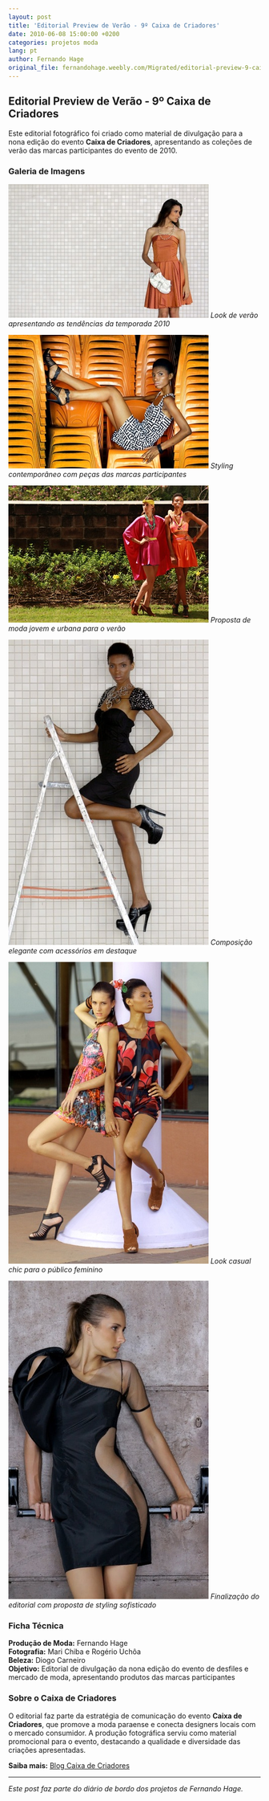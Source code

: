 ```yaml
---
layout: post
title: 'Editorial Preview de Verão - 9º Caixa de Criadores'
date: 2010-06-08 15:00:00 +0200
categories: projetos moda
lang: pt
author: Fernando Hage
original_file: fernandohage.weebly.com/Migrated/editorial-preview-9-caixa-de-criadores.html
---
```


## Editorial Preview de Verão - 9º Caixa de Criadores

Este editorial fotográfico foi criado como material de divulgação para a nona edição do evento **Caixa de Criadores**, apresentando as coleções de verão das marcas participantes do evento de 2010.

### Galeria de Imagens

![Editorial Preview de Verão - Look 1](/assets/images/2010-06-08-editorial-preview-verao-nono-caixa-criadores-01.jpg)
*Look de verão apresentando as tendências da temporada 2010*

![Editorial Preview de Verão - Look 2](/assets/images/2010-06-08-editorial-preview-verao-nono-caixa-criadores-02.jpg)
*Styling contemporâneo com peças das marcas participantes*

![Editorial Preview de Verão - Look 3](/assets/images/2010-06-08-editorial-preview-verao-nono-caixa-criadores-03.jpg)
*Proposta de moda jovem e urbana para o verão*

![Editorial Preview de Verão - Look 4](/assets/images/2010-06-08-editorial-preview-verao-nono-caixa-criadores-04.jpg)
*Composição elegante com acessórios em destaque*

![Editorial Preview de Verão - Look 5](/assets/images/2010-06-08-editorial-preview-verao-nono-caixa-criadores-05.jpg)
*Look casual chic para o público feminino*

![Editorial Preview de Verão - Look 6](/assets/images/2010-06-08-editorial-preview-verao-nono-caixa-criadores-06.jpg)
*Finalização do editorial com proposta de styling sofisticado*

### Ficha Técnica

**Produção de Moda:** Fernando Hage  
**Fotografia:** Mari Chiba e Rogério Uchôa  
**Beleza:** Diogo Carneiro  
**Objetivo:** Editorial de divulgação da nona edição do evento de desfiles e mercado de moda, apresentando produtos das marcas participantes

### Sobre o Caixa de Criadores

O editorial faz parte da estratégia de comunicação do evento **Caixa de Criadores**, que promove a moda paraense e conecta designers locais com o mercado consumidor. A produção fotográfica serviu como material promocional para o evento, destacando a qualidade e diversidade das criações apresentadas.

**Saiba mais:** [Blog Caixa de Criadores](http://caixadecriadores.blogspot.com.br/2010/06/preview-de-verao.html)

---

*Este post faz parte do diário de bordo dos projetos de Fernando Hage.*
